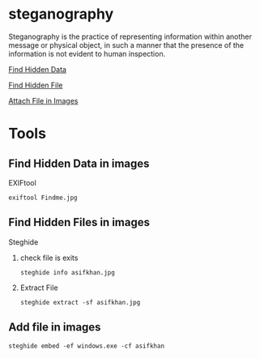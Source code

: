 # steganography

Steganography is the practice of representing information within another message or physical object,
in such a manner that the presence of the information is not evident to human inspection.

[Find Hidden Data](#find-Hidden-Data-in-images)

[Find Hidden File](#find-Hidden-File-in-images)

[Attach File in Images](#attach-file-in-images)

# Tools

## Find Hidden Data in images

EXIFtool 

    exiftool Findme.jpg
    
## Find Hidden Files in images

Steghide 

1. check file is exits 

       steghide info asifkhan.jpg 
    
2. Extract File

       steghide extract -sf asifkhan.jpg 

## Add file in images 

    steghide embed -ef windows.exe -cf asifkhan
